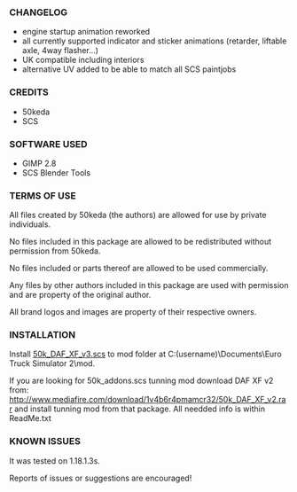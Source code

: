 ### CHANGELOG

- engine startup animation reworked
- all currently supported indicator and sticker animations (retarder, liftable axle, 4way flasher...)
- UK compatible including interiors
- alternative UV added to be able to match all SCS paintjobs

### CREDITS

- 50keda
- SCS

### SOFTWARE USED

- GIMP 2.8
- SCS Blender Tools

### TERMS OF USE

All files created by 50keda (the authors) are allowed for use by private individuals.

No files included in this package are allowed to be redistributed without permission from 50keda.

No files included or parts thereof are allowed to be used commercially.

Any files by other authors included in this package are used with permission and are property 
of the original author.

All brand logos and images are property of their respective owners.

### INSTALLATION

Install [50k_DAF_XF_v3.scs](https://github.com/50k-Customs/DAF-XF/raw/e38072de5b72666120ef2fa0f1d80a8535fe8709/release/v3.0/50k_DAF_XF_v3.scs) to mod folder at
C:(username)\Documents\Euro Truck Simulator 2\mod.

If you are looking for 50k_addons.scs tunning mod download
DAF XF v2 from: http://www.mediafire.com/download/1v4b6r4pmamcr32/50k_DAF_XF_v2.rar
and install tunning mod from that package. All needded info is within ReadMe.txt

### KNOWN ISSUES

It was tested on 1.18.1.3s.

Reports of issues or suggestions are encouraged!
